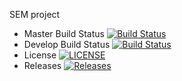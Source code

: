 SEM  project
- Master Build Status [![Build Status](https://travis-ci.org/Nimatumaru/sem.svg?branch=master)](https://travis-ci.org/Nimatumaru/sem)
- Develop Build Status [![Build Status](https://travis-ci.org/Nimatumaru/sem.svg?branch=Develop)](https://travis-ci.org/Nimatumaru/sem)
- License [![LICENSE](https://img.shields.io/github/license/Nimatumaru/sem.svg?style=flat-square)](https://github.com/Nimatumaru/sem/blob/master/LICENSE)
- Releases [![Releases](https://img.shields.io/github/release/Nimatumaru/sem/all.svg?style=flat-square)](https://github.com/Nimatumaru/sem/releases)
